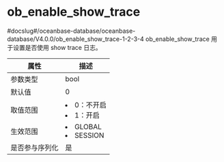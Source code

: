 ob_enable_show_trace 
========================================
#docslug#/oceanbase-database/oceanbase-database/V4.0.0/ob_enable_show_trace-1-2-3-4
ob_enable_show_trace 用于设置是否使用 show trace 日志。


| **属性**  |                                                   **描述**                                                   |
|---------|------------------------------------------------------------------------------------------------------------|
| 参数类型    | bool                                                                                                       |
| 默认值     | 0                                                                                                          |
| 取值范围    | <li> 0：不开启</li>   <li> 1：开启</li>        |
| 生效范围    | <li> GLOBAL</li>   <li> SESSION</li>    |
| 是否参与序列化 | 是                                                                                                          |



